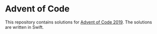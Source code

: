 # Advent of Code

This repository contains solutions for [Advent of Code 2019](https://adventofcode.com/). The solutions are written in Swift.

